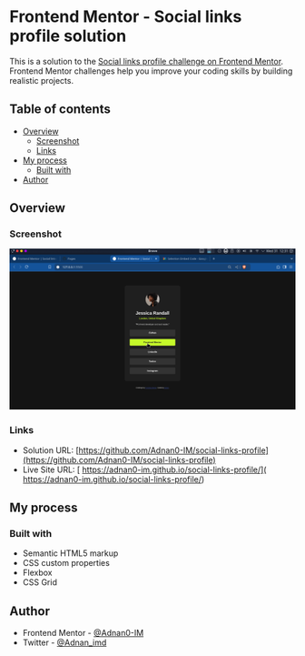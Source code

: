 # Frontend Mentor - Social links profile solution

This is a solution to the [Social links profile challenge on Frontend Mentor](https://www.frontendmentor.io/challenges/social-links-profile-UG32l9m6dQ). Frontend Mentor challenges help you improve your coding skills by building realistic projects. 

## Table of contents

- [Overview](#overview)
  - [Screenshot](#screenshot)
  - [Links](#links)
- [My process](#my-process)
  - [Built with](#built-with)
- [Author](#author)


## Overview


### Screenshot

![](./design/Screenshot_20240731_123105.png)



### Links

- Solution URL: [https://github.com/Adnan0-IM/social-links-profile](https://github.com/Adnan0-IM/social-links-profile)
- Live Site URL: [ https://adnan0-im.github.io/social-links-profile/]( https://adnan0-im.github.io/social-links-profile/)

## My process

### Built with

- Semantic HTML5 markup
- CSS custom properties
- Flexbox
- CSS Grid



## Author

- Frontend Mentor - [@Adnan0-IM](https://www.frontendmentor.io/profile/Adnan0-IM)
- Twitter - [@Adnan_imd](https://www.twitter.com/Adnan_imd)


